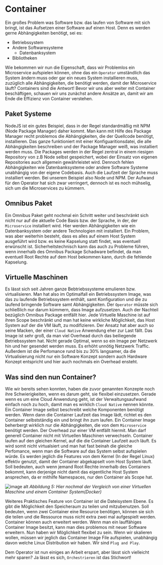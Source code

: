 # Container

Ein großes Problem was Software bzw. das laufen von Software mit sich bringt, ist das Aufsetzen einer Software auf einen Host. Denn es werden gerne Abhängigkeiten benötigt, sei es:
- Betriebssystem
- Andere Softwaresysteme
    - Datenbanksystem
- Bibliotheken

Wie bekommen wir nun die Eigenschaft, dass wir Problemlos ein Microservice aufspielen können, ohne das ein `Operator` umständlich das System ändern muss oder gar ein neues System installieren muss, zuzüglich alle Abhängigkeiten, die benötigt werden, damit der Microservice läuft? 
Containers sind die Antwort!
Bevor wir uns aber weiter mit Container beschäftigen, schauen wir uns zunächst andere Ansätze an, damit wir am Ende die Effizienz von Container verstehen.

## Paket Systeme

NodeJS ist ein gutes Beispiel, dass in der Regel standardmäßig mit NPM (Node Package Manager) daher kommt. Man kann mit Hilfe des Package Manager recht problemos die Abhängigkeiten, die der Quellcode benötigt, installieren. Das ganze funktioniert mit einer Konfiguaritionsdatei, die alle Abhängigkeiten beschreiben und der Package Manager weiß, was installiert werden muss. Die Packages werden in der Regel zentral in einem riesigen Repository von z.B Node selbst gespeichert, wobei der Einsatz von eigenen Repositories auch allgemein gewährleistet wird. Dennoch fehlen Abhängigkeiten wie Datenbanksysteme oder andere Software Systeme unabhängig von der eigene Codebasis. Auch die Laufzeit der Sprache muss installiert werden. Bei unserem Beispiel also Node und NPM. Der Aufwand für den Operator hat sich zwar verringert, dennoch ist es noch mühselig, sich um die Microservices zu kümmern.

## Omnibus Paket

Ein Omnibus Paket geht nochmal ein Schritt weiter und beschränkt sich nicht nur auf die aktuelle Code Basis bzw. der Sprache, in der, der `Microservice` installiert wird. Hier werden Abhängigkeiten wie ein Datenbanksystem oder andere Technologien mit installiert. Ein Problem, was aber weiterhin besteht, dass es alles auf einem Host System ausgeführt wird bzw. es keine Kapselung statt findet, was eventuell erwünscht ist. Sicherheitstechnisch kann das auch zu Probleme führen, wenn innerhalb des Omnibus Package Schadware befindet, da man eventuell Root Rechte auf dem Host bekommen kann, durch die fehlende Kapselung. 

## Virtuelle Maschinen

Es lässt sich seit Jahren ganze Bebtriebssysteme emulieren bzw. virtualisieren. Man hat also im Optimalfall ein Betriebssystem Image, was das zu laufende Betriebssystem enthält, samt Konfiguration und die zu laufend bringende Software samt Abhängigkeiten. Der `Operator` müsste sich schließlich nur darum kümmern, dass Image aufzusetzen. Auch der Nachteil bezüglich Omnibus Package entfällt hier. Jede Virtuelle Maschine ist auf ihren Scope beschränkt und man hat keine wirkliche Möglichkeit, das Host System auf der die VM läuft, zu modifizieren. Der Ansatz hat aber auch so seine Macken, der einer `Cloud Native` Anwendung eher zur Last fällt. Das Image ist sehr groß, da man viel Overhead durch das beiliegende Betriebssystem hat. Nicht gerade Optimal, wenn so ein Image per Netzwerk hin und her gesendet werden muss. Es erhöht unnötig Netzwerk Traffic. Außerdem ist die Perfomance rund bis zu 30% langsamer, da die Virtualisierung nicht nur ein Software Konzept sondern auch Hardware Konzept entspricht und hier auch nochmals ein Overhead ensteht. 

## Was sind den nun Container?

Wie wir bereits sehen konnten, haben die zuvor genannten Konzepte noch ihre Schwierigkeiten, wenn es darum geht, sie flexibel einzusetzen. Gerade wenn es um eine Cloud Anwendung geht, ist der Verwaltungsaufwand einfach noch zu hoch, damit man es wirklich `Cloud Native` nennen könnte.
Ein Container Image selbst beschreibt welche Komponenten benötigt werden. Wenn dann die Container Laufzeit das Image lädt, richtet es den Container selbstständig ein und bringt ihn zum laufen. Ein Container Image beherbergt wirklich nur die Abhängigkeiten, die von dem `Microservice` benötigt werden. Der Overhead zur einer VM entfällt hiermit. Man darf generell Container nicht mit Virtuellen Maschinen verwechseln. Container laufen auf den gleichen Kernel, auf die die Container Laufzeit auch läuft. Es wird somit nicht virtualsiert und man hat fast beinah die gleiche Perfomance, wenn man die Software auf das System selbst aufspielen würde. Es werden jeglich die Features von dem Kernel (In der Regel Linux) effektiv genutzt, damit der Container abgekapselt vom Host System läuft. Soll bedeuten, auch wenn jemand Root Rechte innerhalb des Containers bekommt, kann derjenige nicht damit das eigentliche Host System ansprechen, da er mithilfe Namespaces, nur den Container als Scope hat. 

![image alt](https://www.docker.com/sites/default/files/d8/2018-11/docker-containerized-and-vm-transparent-bg.png)
*Abbildung 5: Hier nochmal der Vergleich von einer Virtuellen Maschine und einem Container System(Docker)* 

Weiteres Praktisches Feature von Container ist die Dateisystem Ebene. Es gibt die Möglichkeit den Speicheraum zu teilen und mitzubenutzen. Soll bedeuten, wenn zwei Container eine Resource benötigen, können sie sich die teilen und die Ressource muss nicht extra zwei mal aufgespielt werden. Container können auch erweitert werden. Wenn man ein lauffähiges Container Image besitzt, kann man dies problemos mit neuer Software erweitern. 
Nun haben wir Möglichkeit flexibel zu sein. Wenn wir skalieren wollen, müssen wir jeglich das Container Image File aufspielen, unabhängig davon welche Linux Distribution wir haben. Wir sind `Plug and Play`. 

Dem Operator ist nun einiges an Arbeit erspart, aber lässt sich vielleicht mehr sparen? Ja lässt es sich, `Orchestrieren` ist das Stichwort!